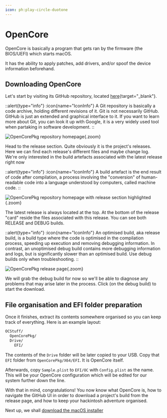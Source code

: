 ```yaml
---
icon: ph:play-circle-duotone
---
```


# OpenCore

OpenCore is basically a program that gets ran by the firmware (the BIOS/UEFI) which starts macOS.

It has the ability to apply patches, add drivers, and/or spoof the device information beforehand.

## Downloading OpenCore

Let's start by visiting its GitHub repository, located [here](https://github.com/Acidanthera/OpenCorePkg){target="_blank"}.

::alert{type="info"}
:icon{name="IconInfo"} A Git repository is basically a code archive, holding different revisions of it. Git is not necessarily GitHub. GitHub is just an extended and graphical interface to it. If you want to learn more about Git, you can look it up with Google, it is a very widely used tool when partaking in software development.
::

![OpenCorePkg repository homepage](/Images/OpenCorePkg.png){.zoom}

Head to the release section. Quite obviously it is the project's releases. Here we can find each release's different files and maybe change log. We're only interested in the build artefacts associated with the latest release right now

::alert{type="info"}
:icon{name="IconInfo"} A build artefact is the end result of code after compilation, a process involving the "conversion" of human-readable code into a language understood by computers, called machine code.
::

![OpenCorePkg repository homepage with release section highlighted](/Images/OpenCorePkgReleaseSection.png){.zoom}

The latest release is always located at the top. At the bottom of the release "card" reside the files associated with this release. You can see both RELEASE and DEBUG builds.

::alert{type="info"}
:icon{name="IconInfo"} An optimised build, aka release build, is a build type where the code is optimised in the compilation process, speeding up execution and removing debugging information. In contrast, an unoptimised debug build contains more debugging information and logs, but is significantly slower than an optimised build. Use debug builds only when troubleshooting.
::

![OpenCorePkg release page](/Images/OpenCorePkgReleasePage.png){.zoom}

We will grab the debug build for now so we'll be able to diagnose any problems that may arise later in the process. Click (on the debug build) to start the download.

## File organisation and EFI folder preparation

Once it finishes, extract its contents somewhere organised so you can keep track of everything. Here is an example layout:

```bash
OCStuff/
  OpenCorePkg/
  Drive/
    EFI/
```

The contents of the `Drive` folder will be later copied to your USB. Copy that `EFI` folder from `OpenCorePkg/X64/EFI`. It is OpenCore itself.

Afterwards, copy `Sample.plist` to `EFI/OC` with `Config.plist` as the name. This will be your OpenCore configuration which will be edited for our system further down the line.

With that in mind, congratulations! You now know what OpenCore is, how to navigate the GitHub UI in order to download a project's build from the release page, and how to keep your hackintosh adventure organised.

Next up, we shall [download the macOS installer](/guide/gathering-files/installer)
